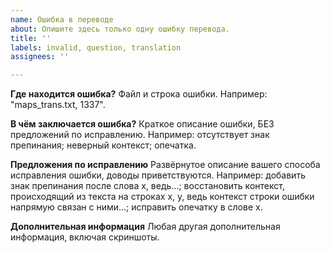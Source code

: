 ```yaml
---
name: Ошибка в переводе
about: Опишите здесь только одну ошибку перевода.
title: ''
labels: invalid, question, translation
assignees: ''

---
```


**Где находится ошибка?**
Файл и строка ошибки. Например: "maps_trans.txt, 1337".

**В чём заключается ошибка?**
Краткое описание ошибки, БЕЗ предложений по исправлению.
Например: отсутствует знак препинания; неверный контекст; опечатка.

**Предложения по исправлению**
Развёрнутое описание вашего способа исправления ошибки, доводы приветствуются.
Например: добавить знак препинания после слова x, ведь...; восстановить контекст, происходящий из текста на строках x, y, ведь контекст строки ошибки напрямую связан с ними...; исправить опечатку в слове x.

**Дополнительная информация**
Любая другая дополнительная информация, включая скриншоты.
